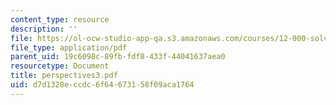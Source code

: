 ```yaml
---
content_type: resource
description: ''
file: https://ol-ocw-studio-app-qa.s3.amazonaws.com/courses/12-000-solving-complex-problems-fall-2003/d7d1328eccdc6f64673158f09aca1764_perspectives3.pdf
file_type: application/pdf
parent_uid: 19c6098c-89fb-fdf8-433f-44041637aea0
resourcetype: Document
title: perspectives3.pdf
uid: d7d1328e-ccdc-6f64-6731-58f09aca1764
---
```

